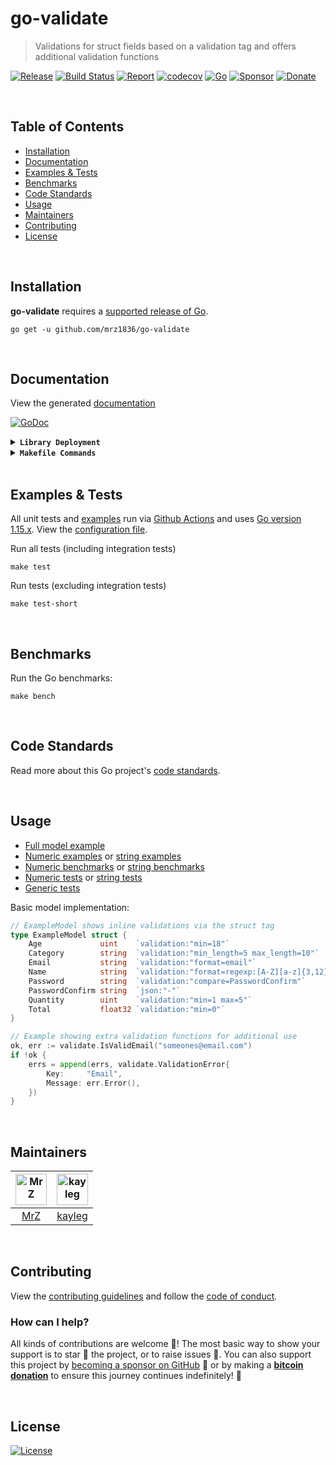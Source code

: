 # go-validate
> Validations for struct fields based on a validation tag and offers additional validation functions

[![Release](https://img.shields.io/github/release-pre/mrz1836/go-validate.svg?logo=github&style=flat)](https://github.com/mrz1836/go-validate/releases)
[![Build Status](https://img.shields.io/github/actions/workflow/status/mrz1836/go-validate/run-tests.yml?branch=master&logo=github&v=3)](https://github.com/mrz1836/go-validate/actions)
[![Report](https://goreportcard.com/badge/github.com/mrz1836/go-validate?style=flat)](https://goreportcard.com/report/github.com/mrz1836/go-validate)
[![codecov](https://codecov.io/gh/mrz1836/go-validate/branch/master/graph/badge.svg)](https://codecov.io/gh/mrz1836/go-validate)
[![Go](https://img.shields.io/github/go-mod/go-version/mrz1836/go-validate)](https://golang.org/)
[![Sponsor](https://img.shields.io/badge/sponsor-MrZ-181717.svg?logo=github&style=flat&v=3)](https://github.com/sponsors/mrz1836)
[![Donate](https://img.shields.io/badge/donate-bitcoin-ff9900.svg?logo=bitcoin&style=flat)](https://mrz1818.com/?tab=tips&af=go-validate)

<br/>

## Table of Contents
- [Installation](#installation)
- [Documentation](#documentation)
- [Examples & Tests](#examples--tests)
- [Benchmarks](#benchmarks)
- [Code Standards](#code-standards)
- [Usage](#usage)
- [Maintainers](#maintainers)
- [Contributing](#contributing)
- [License](#license)

<br/>

## Installation

**go-validate** requires a [supported release of Go](https://golang.org/doc/devel/release.html#policy).
```shell script
go get -u github.com/mrz1836/go-validate
```

<br/>

## Documentation
View the generated [documentation](https://pkg.go.dev/github.com/mrz1836/go-validate)

[![GoDoc](https://godoc.org/github.com/mrz1836/go-validate?status.svg&style=flat)](https://pkg.go.dev/github.com/mrz1836/go-validate)

<details>
<summary><strong><code>Library Deployment</code></strong></summary>
<br/>

[goreleaser](https://github.com/goreleaser/goreleaser) for easy binary or library deployment to Github and can be installed via: `brew install goreleaser`.

The [.goreleaser.yml](.goreleaser.yml) file is used to configure [goreleaser](https://github.com/goreleaser/goreleaser).

Use `make release-snap` to create a snapshot version of the release, and finally `make release` to ship to production.
</details>

<details>
<summary><strong><code>Makefile Commands</code></strong></summary>
<br/>

View all `makefile` commands
```shell script
make help
```

List of all current commands:
```text
all                  Runs multiple commands
clean                Remove previous builds and any test cache data
clean-mods           Remove all the Go mod cache
coverage             Shows the test coverage
godocs               Sync the latest tag with GoDocs
help                 Show this help message
install              Install the application
install-go           Install the application (Using Native Go)
lint                 Run the golangci-lint application (install if not found)
release              Full production release (creates release in Github)
release              Runs common.release then runs godocs
release-snap         Test the full release (build binaries)
release-test         Full production test release (everything except deploy)
replace-version      Replaces the version in HTML/JS (pre-deploy)
run-examples         Runs all the examples
tag                  Generate a new tag and push (tag version=0.0.0)
tag-remove           Remove a tag if found (tag-remove version=0.0.0)
tag-update           Update an existing tag to current commit (tag-update version=0.0.0)
test                 Runs vet, lint and ALL tests
test-ci              Runs all tests via CI (exports coverage)
test-ci-no-race      Runs all tests via CI (no race) (exports coverage)
test-ci-short        Runs unit tests via CI (exports coverage)
test-short           Runs vet, lint and tests (excludes integration tests)
uninstall            Uninstall the application (and remove files)
update-linter        Update the golangci-lint package (macOS only)
vet                  Run the Go vet application
```
</details>

<br/>

## Examples & Tests
All unit tests and [examples](examples) run via [Github Actions](https://github.com/mrz1836/go-validate/actions) and
uses [Go version 1.15.x](https://golang.org/doc/go1.15). View the [configuration file](.github/workflows/run-tests.yml).

Run all tests (including integration tests)
```shell script
make test
```

Run tests (excluding integration tests)
```shell script
make test-short
```

<br/>

## Benchmarks
Run the Go benchmarks:
```shell script
make bench
```

<br/>

## Code Standards
Read more about this Go project's [code standards](.github/CODE_STANDARDS.md).

<br/>

## Usage
- [Full model example](examples/model/customer.go)
- [Numeric examples](numeric_test.go) or [string examples](string_test.go)
- [Numeric benchmarks](numeric_test.go) or [string benchmarks](string_test.go)
- [Numeric tests](numeric_test.go) or [string tests](string_test.go)
- [Generic tests](validate_test.go)

Basic model implementation:
```go
// ExampleModel shows inline validations via the struct tag
type ExampleModel struct {
    Age             uint    `validation:"min=18"`
    Category        string  `validation:"min_length=5 max_length=10"`
    Email           string  `validation:"format=email"`
    Name            string  `validation:"format=regexp:[A-Z][a-z]{3,12}"`
    Password        string  `validation:"compare=PasswordConfirm"`
    PasswordConfirm string  `json:"-"`
    Quantity        uint    `validation:"min=1 max=5"`
    Total           float32 `validation:"min=0"`
}

// Example showing extra validation functions for additional use
ok, err := validate.IsValidEmail("someones@email.com")
if !ok {
    errs = append(errs, validate.ValidationError{
        Key:     "Email",
        Message: err.Error(),
    })
}
```

<br/>

## Maintainers
| [<img src="https://github.com/mrz1836.png" height="50" alt="MrZ" />](https://github.com/mrz1836) | [<img src="https://github.com/kayleg.png" height="50" alt="kayleg" />](https://github.com/kayleg) |
|:------------------------------------------------------------------------------------------------:|:-------------------------------------------------------------------------------------------------:|
|                                [MrZ](https://github.com/mrz1836)                                 |                                [kayleg](https://github.com/kayleg)                                |

<br/>

## Contributing
View the [contributing guidelines](.github/CONTRIBUTING.md) and follow the [code of conduct](.github/CODE_OF_CONDUCT.md).

### How can I help?
All kinds of contributions are welcome :raised_hands:! 
The most basic way to show your support is to star :star2: the project, or to raise issues :speech_balloon:. 
You can also support this project by [becoming a sponsor on GitHub](https://github.com/sponsors/mrz1836) :clap: 
or by making a [**bitcoin donation**](https://mrz1818.com/?tab=tips&af=go-validate) to ensure this journey continues indefinitely! :rocket:

<br/>

## License

[![License](https://img.shields.io/github/license/mrz1836/go-validate.svg?style=flat)](LICENSE)
